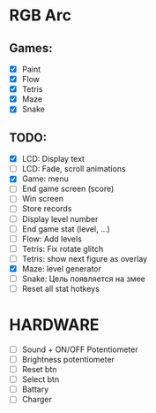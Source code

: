 # RGB Arc

## Games:
- [X] Paint
- [X] Flow
- [X] Tetris
- [X] Maze
- [X] Snake

## TODO:
- [X] LCD: Display text
- [ ] LCD: Fade, scroll animations
- [X] Game: menu
- [ ] End game screen (score)
- [ ] Win screen
- [ ] Store records
- [ ] Display level number
- [ ] End game stat (level, ...)
- [ ] Flow: Add levels
- [ ] Tetris: Fix rotate glitch
- [ ] Tetris: show next figure as overlay
- [X] Maze: level generator
- [ ] Snake: Цель появляется на змее 
- [ ] Reset all stat hotkeys

# HARDWARE
- [ ] Sound + ON/OFF Potentiometer
- [ ] Brightness potentiometer
- [ ] Reset btn
- [ ] Select btn
- [ ] Battary
- [ ] Charger